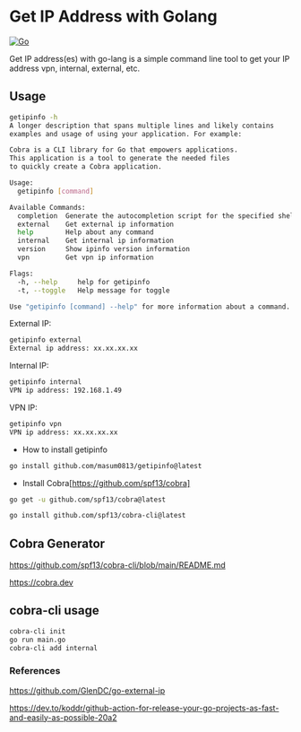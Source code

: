 # Get IP Address with Golang

[![Go](https://github.com/masum0813/getipinfo/actions/workflows/go.yml/badge.svg?branch=main)](https://github.com/masum0813/getipinfo/actions/workflows/go.yml)

Get IP address(es) with go-lang is a simple command line tool to get your IP address vpn, internal, external, etc.

## Usage

```bash
getipinfo -h
A longer description that spans multiple lines and likely contains
examples and usage of using your application. For example:

Cobra is a CLI library for Go that empowers applications.
This application is a tool to generate the needed files
to quickly create a Cobra application.

Usage:
  getipinfo [command]

Available Commands:
  completion  Generate the autocompletion script for the specified shell
  external    Get external ip information
  help        Help about any command
  internal    Get internal ip information
  version     Show ipinfo version information
  vpn         Get vpn ip information

Flags:
  -h, --help     help for getipinfo
  -t, --toggle   Help message for toggle

Use "getipinfo [command] --help" for more information about a command.
```

External IP:

```bash
getipinfo external
External ip address: xx.xx.xx.xx
```

Internal IP:

```bash
getipinfo internal
VPN ip address: 192.168.1.49
```

VPN IP:

```bash
getipinfo vpn
VPN ip address: xx.xx.xx.xx
```

* How to install getipinfo

```bash
go install github.com/masum0813/getipinfo@latest
```

* Install Cobra[https://github.com/spf13/cobra]

```bash
go get -u github.com/spf13/cobra@latest
```

```bash
go install github.com/spf13/cobra-cli@latest
```

## Cobra Generator

<https://github.com/spf13/cobra-cli/blob/main/README.md>

<https://cobra.dev>

## cobra-cli usage

```bash
cobra-cli init
go run main.go
cobra-cli add internal
```

### References

<https://github.com/GlenDC/go-external-ip>

<https://dev.to/koddr/github-action-for-release-your-go-projects-as-fast-and-easily-as-possible-20a2>
